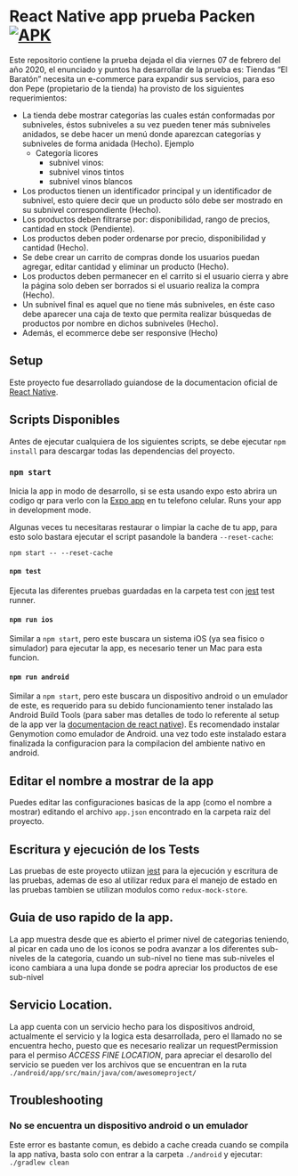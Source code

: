 React Native app prueba Packen [![APK](https://1.bp.blogspot.com/-HZGGTdD2niI/U2KlyCpOVnI/AAAAAAAABzI/bavDJBFSo-Q/s1600/apk-icon.jpg)](https://github.com/sindresorhus/awesome#readme)
====
Este repositorio contiene la prueba dejada el dia viernes 07 de febrero del año 2020, el enunciado y puntos ha desarrollar de la prueba es:
Tiendas “El Baratón” necesita un e-commerce para expandir sus servicios, para eso don Pepe (propietario de la tienda) ha provisto de los siguientes requerimientos: 
* La tienda debe mostrar categorías las cuales están conformadas por subniveles, éstos subniveles a su vez pueden tener más subniveles anidados, se debe hacer un menú donde aparezcan categorías y subniveles de forma anidada (Hecho). Ejemplo
  * Categoría licores
    * subnivel vinos: 
    * subnivel vinos tintos 
    * subnivel vinos blancos 
* Los productos tienen un identificador principal y un identificador de subnivel, esto quiere decir que un producto sólo debe ser mostrado en su subnivel correspondiente (Hecho). 
* Los productos deben filtrarse por: disponibilidad, rango de precios, cantidad en stock (Pendiente).
* Los productos deben poder ordenarse por precio, disponibilidad y cantidad (Hecho).
* Se debe crear un carrito de compras donde los usuarios puedan agregar, editar cantidad y eliminar un producto (Hecho).
* Los productos deben permanecer en el carrito si el usuario cierra y abre la página solo deben ser borrados si el usuario realiza la compra (Hecho).
* Un subnivel final es aquel que no tiene más subniveles, en éste caso debe aparecer una caja de texto que permita realizar búsquedas de productos por nombre en dichos subniveles (Hecho).
* Además, el ecommerce debe ser responsive (Hecho)

## Setup
Este proyecto fue desarrollado guiandose de la documentacion oficial de [React Native](https://facebook.github.io/react-native/).

## Scripts Disponibles
Antes de ejecutar cualquiera de los siguientes scripts, se debe ejecutar `npm install` para descargar todas las dependencias del proyecto.

### `npm start`
Inicia la app in modo de desarrollo, si se esta usando expo esto abrira un codigo qr para verlo con la [Expo app](https://expo.io) en tu telefono celular.
Runs your app in development mode.

Algunas veces tu necesitaras restaurar o limpiar la cache de tu app, para esto solo bastara ejecutar el script pasandole la bandera `--reset-cache`:
```
npm start -- --reset-cache
```

#### `npm test`

Ejecuta las diferentes pruebas guardadas en la carpeta test con [jest](https://github.com/facebook/jest) test runner.

#### `npm run ios`

Similar a `npm start`, pero este buscara un sistema iOS (ya sea fisico o simulador) para ejecutar la app, es necesario tener un Mac para esta funcion.

#### `npm run android`

Similar a `npm start`, pero este buscara un dispositivo android o un emulador de este, es requerido para su debido funcionamiento tener instalado las Android Build Tools (para saber mas detalles de todo lo referente al setup de la app ver la [documentacion de react native](https://facebook.github.io/react-native/docs/getting-started.html)). Es recomendado instalar Genymotion como emulador de Android. una vez todo este instalado estara finalizada la configuracion para la compilacion del ambiente nativo en android.

## Editar el nombre a mostrar de la app

Puedes editar las configuraciones basicas de la app (como el nombre a mostrar) editando el archivo `app.json` encontrado en la carpeta raiz del proyecto.

## Escritura y ejecución de los Tests

Las pruebas de este proyecto utiizan [jest](https://facebook.github.io/jest/) para la ejecución y escritura de las pruebas, ademas de eso al utilizar redux para el manejo de estado en las pruebas tambien se utilizan modulos como `redux-mock-store`. 

## Guia de uso rapido de la app. 

La app muestra desde que es abierto el primer nivel de categorias teniendo, al picar en cada uno de los iconos se podra avanzar a los diferentes sub-niveles de la categoria, cuando un sub-nivel no tiene mas sub-niveles el icono cambiara a una lupa donde se podra apreciar los productos de ese sub-nivel

## Servicio Location.

La app cuenta con un servicio hecho para los dispositivos android, actualmente el servicio y la logica esta desarrollada, pero el llamado no se encuentra hecho, puesto que es necesario realizar un requestPermission para el permiso _ACCESS_ _FINE_ _LOCATION_, para apreciar el desarollo del servicio se pueden ver los archivos que se encuentran en la ruta `./android/app/src/main/java/com/awesomeproject/`

## Troubleshooting
### No se encuentra un dispositivo android o un emulador

Este error es bastante comun, es debido a cache creada cuando se compila la app nativa, basta solo con entrar a la carpeta `./android` y ejecutar: `./gradlew clean`


